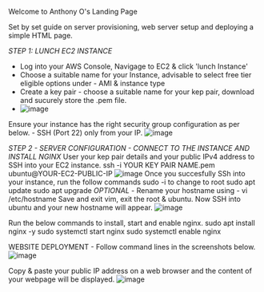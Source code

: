 Welcome to Anthony O's Landing Page

Set by set guide on server provisioning, web server setup and deploying a simple HTML page.   

*STEP 1: LUNCH EC2 INSTANCE* 
* Log into your AWS Console, Navigage to EC2 & click 'lunch Instance'
* Choose a suitable name for your Instance, advisable to select free tier eligible options under - AMI & instance type
* Create a key pair - choose a suitable name for your kep pair, download and sucurely store the .pem file.
* ![image](https://github.com/user-attachments/assets/f1476753-d569-4dfa-90dc-6d531e3482dc)

Ensure your instance has the right security group configuration as per below. - SSH (Port 22) only from your IP. 
![image](https://github.com/user-attachments/assets/1808535a-b8ec-466a-94ef-99007ea549b3)

*STEP 2 - SERVER CONFIGURATION - CONNECT TO THE INSTANCE AND INSTALL NGINX*
User your kep pair details and your public IPv4 address to SSH into your EC2 instance. 
ssh -i YOUR KEY PAIR NAME.pem ubuntu@YOUR-EC2-PUBLIC-IP
![image](https://github.com/user-attachments/assets/2b9b54d4-5bac-4972-8851-1bcd8db67c35)
Once you succesfully SSh into your instance, run the follow commands
sudo -i to change to root
sudo apt update
sudo apt upgrade
*OPTIONAL* - Rename your hostname using - vi /etc/hostname
Save and exit vim, exit the root & ubuntu.
Now SSH into ubuntu and your new hostname will appear. 
![image](https://github.com/user-attachments/assets/074a1298-7a2e-4cfe-b655-c27460270f66)

Run the below commands to install, start and enable nginx. 
sudo apt install nginx -y
sudo systemctl start nginx
sudo systemctl enable nginx

WEBSITE DEPLOYMENT - Follow command lines in the screenshots below. 
![image](https://github.com/user-attachments/assets/59206a8f-27bc-45ee-9b57-600a4089b04f)

Copy & paste your public IP address on a web browser and the content of your webpage will be displayed. 
![image](https://github.com/user-attachments/assets/aadc3a03-5d3d-4d16-8eed-d9e940a0ad01)



